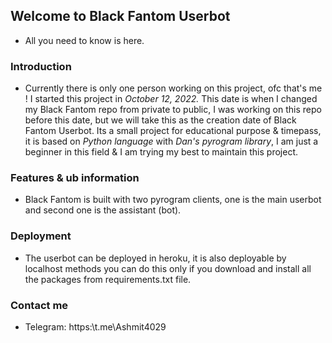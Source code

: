 ## Welcome to Black Fantom Userbot

* All you need to know is here.

### Introduction

* Currently there is only one person working on this project, ofc that's me ! I started this project in _October 12, 2022._ This date is when I changed my Black Fantom repo from private to public, I was working on this repo before this date, but we will take this as the creation date of Black Fantom Userbot.
Its a small project for educational purpose & timepass, it is based on _Python language_ with _Dan's pyrogram library_, I am just a beginner in this field & I am trying my best to maintain this project.


### Features & ub information

* Black Fantom is built with two pyrogram clients, one is the main userbot and second one is the assistant (bot).


### Deployment

* The userbot can be deployed in heroku, it is also deployable by localhost methods you can do this only if you download and install all the packages from requirements.txt file.


### Contact me 

* Telegram: https:\\t.me\Ashmit4029
